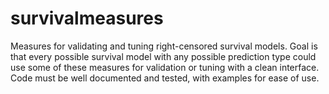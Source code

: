 # survivalmeasures

Measures for validating and tuning right-censored survival models.
Goal is that every possible survival model with any possible prediction type could use some of these measures for validation or tuning with a clean interface.
Code must be well documented and tested, with examples for ease of use.

